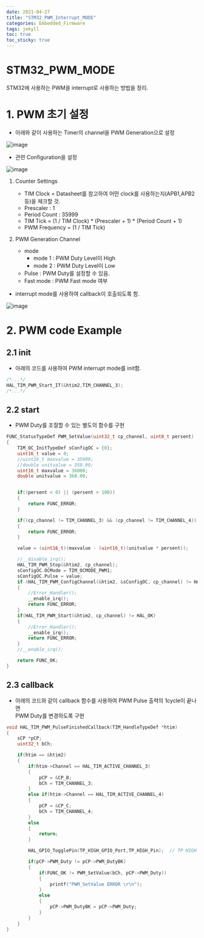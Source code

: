 ```yaml
---
date: 2021-04-27
title: "STM32_PWM_Interrupt_MODE"
categories: Embedded_Firmware
tags: jekyll
toc: true  
toc_sticky: true 
---
```


STM32_PWM_MODE
=============

STM32에 사용하는 PWM을 interrupt로 사용하는 방법을 정리.    

# 1. PWM 초기 설정
* 아래와 같이 사용하는 Timer의 channel을 PWM Generation으로 설정    

![image](https://user-images.githubusercontent.com/79636864/117086706-4b92c700-ad88-11eb-9c8a-99e6a9038b6b.png)    

* 관련 Configuration을 설정    

![image](https://user-images.githubusercontent.com/79636864/117086733-5ea59700-ad88-11eb-9436-f1087e8344a9.png)    

1. Counter Settings
    * TIM Clock = Datasheet를 참고하여 어떤 clock를 사용하는지(APB1,APB2 등)을 체크할 것.
    * Prescaler : 1
    * Period Count : 35999
    * TIM Tick = (1 / TIM Clock) * (Prescaler + 1) * (Period Count + 1)
    * PWM Frequency = (1 / TIM Tick)

2. PWM Generation Channel
    * mode
        * mode 1 : PWM Duty Level이 High
        * mode 2 : PWM Duty Level이 Low
    * Pulse : PWM Duty를 설정할 수 있음.
    * Fast mode : PWM Fast mode 여부

* interrupt mode를 사용하여 callback이 호출되도록 함.    

![image](https://user-images.githubusercontent.com/79636864/117087452-70883980-ad8a-11eb-852a-60448178efa5.png)    


# 2. PWM code Example
## 2.1 init
* 아래의 코드를 사용하여 PWM interrupt mode를 init함.
~~~c++
/*...*/
HAL_TIM_PWM_Start_IT(&htim2,TIM_CHANNEL_3);
/*...*/
~~~    

## 2.2 start
* PWM Duty를 조절할 수 있는 별도의 함수를 구현    
~~~c++
FUNC_StatusTypeDef PWM_SetValue(uint32_t cp_channel, uint8_t persent)
{
	TIM_OC_InitTypeDef sConfigOC = {0};
	uint16_t value = 0;
	//uint16_t maxvalue = 35999;
	//double unitvalue = 359.99;
	uint16_t maxvalue = 36000;
	double unitvalue = 360.00;


	if((persent < 0) || (persent > 100))
	{
		return FUNC_ERROR;
	}

	if((cp_channel != TIM_CHANNEL_3) && (cp_channel != TIM_CHANNEL_4))
	{
		return FUNC_ERROR;
	}

	value = (uint16_t)(maxvalue - (uint16_t)(unitvalue * persent));

	//__disable_irq();
	HAL_TIM_PWM_Stop(&htim2, cp_channel);
    sConfigOC.OCMode = TIM_OCMODE_PWM1;
    sConfigOC.Pulse = value;
    if (HAL_TIM_PWM_ConfigChannel(&htim2, &sConfigOC, cp_channel) != HAL_OK)
    {
	    //Error_Handler();
    	__enable_irq();
    	return FUNC_ERROR;
    }
    if(HAL_TIM_PWM_Start(&htim2, cp_channel) != HAL_OK)
    {
  	    //Error_Handler();
    	__enable_irq();
  	    return FUNC_ERROR;
    }
    //__enable_irq();

    return FUNC_OK;
}
~~~    

## 2.3 callback
* 아래의 코드와 같이 callback 함수를 사용하여 PWM Pulse 출력의 1cycle이 끝나면    
  PWM Duty를 변경하도록 구현
  
~~~c++
void HAL_TIM_PWM_PulseFinishedCallback(TIM_HandleTypeDef *htim)
{
	sCP *pCP;
	uint32_t bCh;

	if(htim == &htim2)
	{
		if(htim->Channel == HAL_TIM_ACTIVE_CHANNEL_3)
		{
			pCP = &CP_B;
			bCh = TIM_CHANNEL_3;
		}
		else if(htim->Channel == HAL_TIM_ACTIVE_CHANNEL_4)
		{
			pCP = &CP_C;
			bCh = TIM_CHANNEL_4;
		}
		else
		{
			return;
		}

		HAL_GPIO_TogglePin(TP_HIGH_GPIO_Port,TP_HIGH_Pin);	// TP HIGH pin

		if(pCP->PWM_Duty != pCP->PWM_DutyBK)
		{
			if(FUNC_OK != PWM_SetValue(bCh, pCP->PWM_Duty))
			{
				printf("PWM_SetValue ERROR \r\n");
			}
			else
			{
				pCP->PWM_DutyBK = pCP->PWM_Duty;
			}
		}
	}
}
~~~ 

